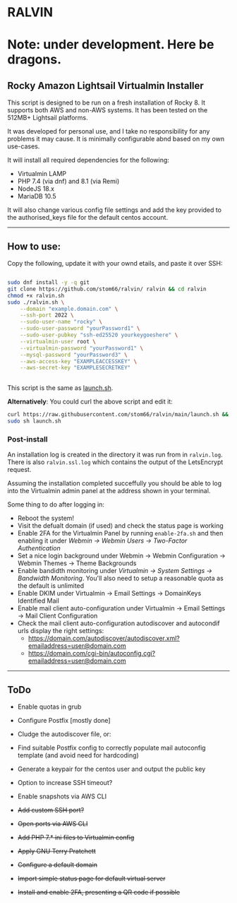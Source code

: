 # RALVIN

# Note: under development. Here be dragons.

## Rocky Amazon Lightsail Virtualmin Installer

This script is designed to be run on a fresh installation of Rocky 8. It supports both AWS and non-AWS systems. It has been tested on the 512MB+ Lightsail platforms.

It was developed for personal use, and I take no responsibility for any problems it may cause. It is minimally configurable abnd based on my own use-cases.

It will install all required dependencies for the following: 

* Virtualmin LAMP
* PHP 7.4 (via dnf) and 8.1 (via Remi)
* NodeJS 18.x
* MariaDB 10.5


It will also change various config file settings and add the key provided to the authorised_keys file for the default centos account.

---

## How to use:

Copy the following, update it with your ownd etails, and paste it over SSH:

```bash

sudo dnf install -y -q git
git clone https://github.com/stom66/ralvin/ ralvin && cd ralvin
chmod +x ralvin.sh
sudo ./ralvin.sh \
	--domain "example.domain.com" \
	--ssh-port 2022 \
	--sudo-user-name "rocky" \
	--sudo-user-password "yourPassword1" \
	--sudo-user-pubkey "ssh-ed25520 yourkeygoeshere" \
	--virtualmin-user root \
	--virtualmin-password "yourPassword1" \
	--mysql-password "yourPassword3" \
	--aws-access-key "EXAMPLEACCESSKEY" \
	--aws-secret-key "EXAMPLESECRETKEY"
	
```

This script is the same as [launch.sh](launch.sh). 

**Alternatively**: You could curl the above script and edit it:

```bash
curl https://raw.githubusercontent.com/stom66/ralvin/main/launch.sh && nano launch.sh
sudo sh launch.sh
```


### Post-install

An installation log is created in the directory it was run from in `ralvin.log`. There is also `ralvin.ssl.log` which contains the output of the LetsEncrypt request.

Assuming the installation completed succeffully you should be able to log into the Virtualmin admin panel at the address shown in your terminal.

Some thing to do after logging in:

* Reboot the system!
* Visit the defualt domain (if used) and check the status page is working
* Enable 2FA for the Virtualmin Panel by running `enable-2fa.sh` and then enabling it under *Webmin -> Webmin Users -> Two-Factor Authentication*
* Set a nice login background under Webmin -> Webmin Configuration -> Webmin Themes -> Theme Backgrounds
* Enable bandidth monitoring under *Virtualmin -> System Settings -> Bandwidth Monitoring*. You'll also need to setup a reasonable quota as the default is unlimited
* Enable DKIM under Virtualmin -> Email Settings -> DomainKeys Identified Mail
* Enable mail client auto-configuration under Virtualmin -> Email Settings -> Mail Client Configuration
* Check the mail client auto-configuration autodiscover and autocondif urls display the right settings:
  * https://domain.com/autodiscover/autodiscover.xml?emailaddress=user@domain.com
  * https://domain.com/cgi-bin/autoconfig.cgi?emailaddress=user@domain.com

	

---

## ToDo

* Enable quotas in grub
* Configure Postfix [mostly done]
* Cludge the autodiscover file, or:
* Find suitable Postfix config to correctly populate mail autoconfig template (and avoid need for hardcoding)
* Generate a keypair for the centos user and output the public key
* Option to increase SSH timeout?
* Enable snapshots via AWS CLI

* ~~Add custom SSH port?~~
* ~~Open ports via AWS CLI~~
* ~~Add PHP 7.* ini files to Virtualmin config~~
* ~~Apply GNU Terry Pratchett~~
* ~~Configure a default domain~~
* ~~Import simple status page for default virtual server~~
* ~~Install and enable 2FA, presenting a QR code if possible~~

